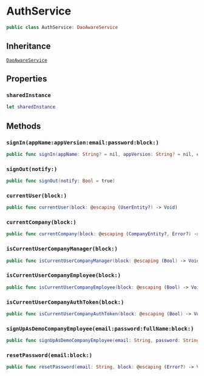 # AuthService

``` swift
public class AuthService: DaoAwareService
```

## Inheritance

[`DaoAwareService`](api-reference/DaoAwareService)

## Properties

### `sharedInstance`

``` swift
let sharedInstance
```

## Methods

### `signIn(appName:appVersion:email:password:block:)`

``` swift
public func signIn(appName: String? = nil, appVersion: String? = nil, email: String? = nil, password: String? = nil, block: @escaping (UserEntity?, Error?) -> Void)
```

### `signOut(notify:)`

``` swift
public func signOut(notify: Bool = true)
```

### `currentUser(block:)`

``` swift
public func currentUser(block: @escaping (UserEntity?) -> Void)
```

### `currentCompany(block:)`

``` swift
public func currentCompany(block: @escaping (CompanyEntity?, Error?) -> Void)
```

### `isCurrentUserCompanyManager(block:)`

``` swift
public func isCurrentUserCompanyManager(block: @escaping (Bool) -> Void)
```

### `isCurrentUserCompanyEmployee(block:)`

``` swift
public func isCurrentUserCompanyEmployee(block: @escaping (Bool) -> Void)
```

### `isCurrentUserCompanyAuthToken(block:)`

``` swift
public func isCurrentUserCompanyAuthToken(block: @escaping (Bool) -> Void)
```

### `signUpAsDemoCompanyEmployee(email:password:fullName:block:)`

``` swift
public func signUpAsDemoCompanyEmployee(email: String, password: String, fullName: String, block: @escaping (String?, Error?) -> Void)
```

### `resetPassword(email:block:)`

``` swift
public func resetPassword(email: String, block: @escaping (Error?) -> Void)
```
